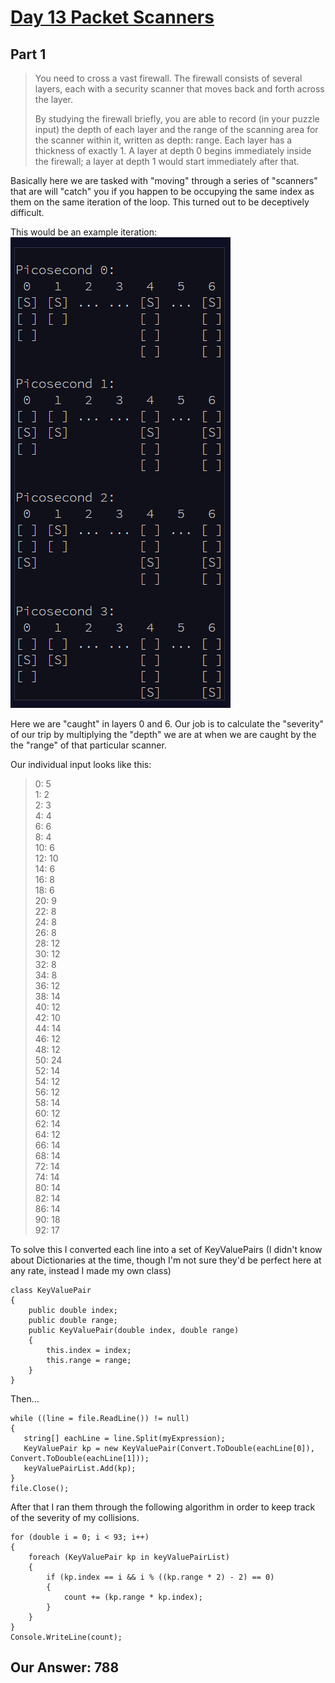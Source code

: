 # [Day 13 Packet Scanners](http://adventofcode.com/2017/day/13)

## Part 1

>You need to cross a vast firewall. The firewall consists of several layers, each with a security scanner that moves back and forth across the layer.
>
>By studying the firewall briefly, you are able to record (in your puzzle input) the depth of each layer and the range of the scanning area for the scanner within it,
written as depth: range. Each layer has a thickness of exactly 1.  A layer at depth 0 begins immediately inside the firewall;
a layer at depth 1 would start immediately after that.

Basically here we are tasked with "moving" through a series of "scanners" that are will "catch" you if you happen to be occupying the 
same index as them on the same iteration of the loop. This turned out to be deceptively difficult. 

This would be an example iteration:   
![scanner](../images/scanner.png)   

Here we are "caught" in layers 0 and 6. Our job is to calculate the "severity" of our trip by multiplying the "depth" we are at
when we are caught by the the "range" of that particular scanner. 

Our individual input looks like this: 

> 0: 5  
1: 2  
2: 3  
4: 4  
6: 6  
8: 4  
10: 6  
12: 10  
14: 6  
16: 8  
18: 6  
20: 9  
22: 8  
24: 8  
26: 8  
28: 12  
30: 12  
32: 8  
34: 8  
36: 12  
38: 14  
40: 12  
42: 10  
44: 14  
46: 12  
48: 12  
50: 24   
52: 14  
54: 12  
56: 12  
58: 14  
60: 12  
62: 14  
64: 12  
66: 14  
68: 14   
72: 14  
74: 14  
80: 14  
82: 14  
86: 14  
90: 18  
92: 17  

To solve this I converted each line into a set of KeyValuePairs (I didn't know about Dictionaries at the time, though I'm not sure
they'd be perfect here at any rate, instead I made my own class)

```
class KeyValuePair
{
    public double index;
    public double range;
    public KeyValuePair(double index, double range)
    {
        this.index = index;
        this.range = range;
    }
}
```

Then...

```
while ((line = file.ReadLine()) != null)
{
   string[] eachLine = line.Split(myExpression);
   KeyValuePair kp = new KeyValuePair(Convert.ToDouble(eachLine[0]), Convert.ToDouble(eachLine[1]));
   keyValuePairList.Add(kp);
}
file.Close();
```


After that I ran them through the following algorithm in order to keep track of the severity of my collisions. 

```
for (double i = 0; i < 93; i++)
{
    foreach (KeyValuePair kp in keyValuePairList)
    {
        if (kp.index == i && i % ((kp.range * 2) - 2) == 0)
        {
            count += (kp.range * kp.index);
        }
    }
}
Console.WriteLine(count);
```

## Our Answer: 788
  
